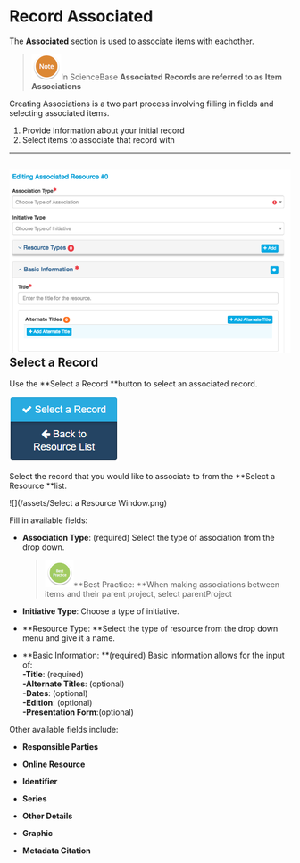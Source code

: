 # Record Associated

The **Associated** section is used to associate items with eachother.

> ![](/assets/NoteSmall.png)In ScienceBase **Associated Records **are referred to as** Item Associations**

Creating Associations is a two part process involving filling in fields and selecting associated items.

1. Provide Information about your initial record
2. Select items to associate that record with

---

## ![](/assets/AssociatedScreenshot.png)Select a Record

Use the **Select a Record **button to select an associated record.

![](/assets/Select_a_Record_Button.png)

Select the record that you would like to associate to from the **Select a Resource **list.

![](/assets/Select a Resource Window.png)

Fill in available fields:

* **Association Type**: \(required\) Select the type of association from the drop down.

  > ![](/assets/BestPracticeSmall.png)**Best Practice: **When making associations between items and their parent project, select parentProject

* **Initiative Type**: Choose a type of initiative.

* **Resource Type: **Select the type of resource from the drop down menu and give it a name.

* **Basic Information: **\(required\) Basic information allows for the input of:  
  **-Title**: \(required\)  
  **-Alternate Titles**: \(optional\)  
  **-Dates**: \(optional\)  
  **-Edition**: \(optional\)  
  **-Presentation Form**:\(optional\)

Other available fields include:

* **Responsible Parties**

* **Online Resource**

* **Identifier**

* **Series**

* **Other Details**

* **Graphic**

* **Metadata Citation**



